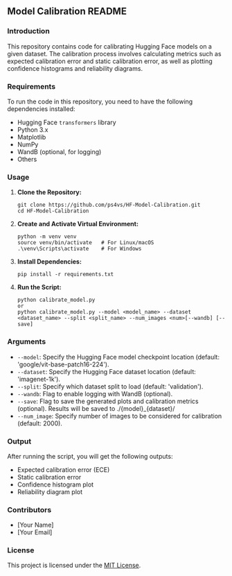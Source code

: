 ## Model Calibration README

### Introduction
This repository contains code for calibrating Hugging Face models on a given dataset. The calibration process involves calculating metrics such as expected calibration error and static calibration error, as well as plotting confidence histograms and reliability diagrams.

### Requirements
To run the code in this repository, you need to have the following dependencies installed:
- Hugging Face `transformers` library
- Python 3.x
- Matplotlib
- NumPy
- WandB (optional, for logging)
- Others

### Usage
1. **Clone the Repository:**
   ```
   git clone https://github.com/ps4vs/HF-Model-Calibration.git
   cd HF-Model-Calibration
   ```

2. **Create and Activate Virtual Environment:**
   ```
   python -m venv venv
   source venv/bin/activate   # For Linux/macOS
   .\venv\Scripts\activate    # For Windows
   ```

3. **Install Dependencies:**
   ```
   pip install -r requirements.txt
   ```

4. **Run the Script:**
   ```
   python calibrate_model.py
   or 
   python calibrate_model.py --model <model_name> --dataset <dataset_name> --split <split_name> --num_images <num>[--wandb] [--save]
   ```

### Arguments
- `--model`: Specify the Hugging Face model checkpoint location (default: 'google/vit-base-patch16-224').
- `--dataset`: Specify the Hugging Face dataset location (default: 'imagenet-1k').
- `--split`: Specify which dataset split to load (default: 'validation').
- `--wandb`: Flag to enable logging with WandB (optional).
- `--save`: Flag to save the generated plots and calibration metrics (optional). Results will be saved to ./{model}_{dataset}/
- `--num_image`: Specify number of images to be considered for calibration (default: 2000).

### Output
After running the script, you will get the following outputs:
- Expected calibration error (ECE)
- Static calibration error
- Confidence histogram plot
- Reliability diagram plot


### Contributors
- [Your Name]
- [Your Email]

### License
This project is licensed under the [MIT License](LICENSE).
